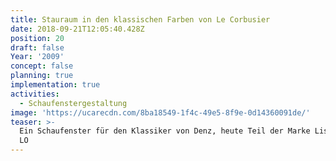 ```yaml
---
title: Stauraum in den klassischen Farben von Le Corbusier
date: 2018-09-21T12:05:40.428Z
position: 20
draft: false
Year: '2009'
concept: false
planning: true
implementation: true
activities:
  - Schaufenstergestaltung
image: 'https://ucarecdn.com/8ba18549-1f4c-49e5-8f9e-0d14360091de/'
teaser: >-
  Ein Schaufenster für den Klassiker von Denz, heute Teil der Marke Lista Office
  LO
---
```


